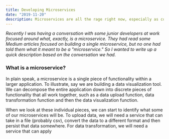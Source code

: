 ```yaml
---
title: Developing Microservices
date: "2019-11-20"
description: Microservices are all the rage right now, especially as companies migrate more and more workflows to the cloud. But what exactly is a microservice?
---
```


*Recently I was having a conversation with some junior developers at work focused around what, exactly, is a microservice. They had read some Medium articles focused on building a single microservice, but no one had told them what it meant to be a "microservice." So I wanted to write up a quick description based on the conversation we had.*

### What is a microservice?

In plain speak, a microservice is a single piece of functionality within a larger application. To illustrate, say we are building a data visualization tool. We can decompose the entire application down into discrete pieces of functionality that all work together, such as a data upload function, data transformation function and then the data visualization function.

When we look at these individual pieces, we can start to identify what some of our microservices will be. To upload data, we will need a service that can take in a file (probably csv), convert the data to a different format and then persist that data somewhere. For data transformation, we will need a service that can apply 
